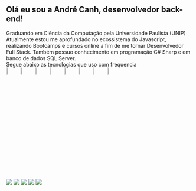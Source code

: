 ## Olá eu sou a André Canh, desenvolvedor back-end!

Graduando em Ciência da Computação pela Universidade Paulista (UNIP)
Atualmente estou me aprofundado no ecossistema do Javascript, realizando Bootcamps e cursos online a fim de me tornar Desenvolvedor Full Stack. Também possuo conhecimento em programação C# Sharp e em banco de dados SQL Server.
</br>
Segue abaixo as tecnologias que uso com frequencia<br>
<code><img width="7%" src="https://www.vectorlogo.zone/logos/javascript/javascript-ar21.svg"></code>
<code><img width="7%" src="https://www.vectorlogo.zone/logos/nodejs/nodejs-horizontal.svg"></code>
<code><img width="7%" src="https://www.vectorlogo.zone/logos/reactjs/reactjs-ar21.svg"></code>
<code><img width="7%" src="https://www.vectorlogo.zone/logos/w3_html5/w3_html5-ar21.svg"></code>
<code><img width="7%" src="https://www.vectorlogo.zone/logos/w3_css/w3_css-ar21.svg"></code>
<code><img width="7%" src="https://www.vectorlogo.zone/logos/python/python-ar21.svg"></code>
<code><img width="7%" src="https://www.vectorlogo.zone/logos/git-scm/git-scm-ar21.svg"></code>
<code><img width="7%" src="https://www.vectorlogo.zone/logos/github/github-ar21.svg"></code>
  
##
 
<div>
  <a href="https://www.linkedin.com/in/andre-canh/" target="_blank"><img src="https://img.shields.io/badge/LinkedIn-0077B5?style=for-the-badge&logo=linkedin&logoColor=white" target="_blank"></a>
  <a href="https://www.instagram.com/andrecanh/" target="_blank"><img src="https://img.shields.io/badge/Instagram-E4405F?style=for-the-badge&logo=instagram&logoColor=white" target="_blank"></a>
 <a href="https://www.facebook.com/andrecanh97/" target="_blank"><img src="https://img.shields.io/badge/Facebook-1877F2?style=for-the-badge&logo=facebook&logoColor=white" target="_blank"></a>
 <a href="https://www.youtube.com/c/backendbr" target="_blank"><img src="https://img.shields.io/badge/YouTube-FF0000?style=for-the-badge&logo=youtube&logoColor=white" target="_blank"></a>
  <a href = "mailto:luis.andre341@outlook.com"><img src="https://img.shields.io/badge/Microsoft_Outlook-0078D4?style=for-the-badge&logo=microsoft-outlook&logoColor=white"></a>
</div>
